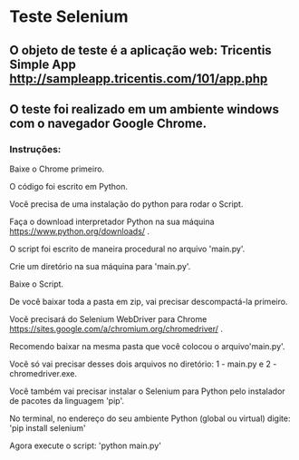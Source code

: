 # Teste Selenium

## O objeto de teste é a aplicação web: Tricentis Simple App http://sampleapp.tricentis.com/101/app.php

## O teste foi realizado em um ambiente windows com o navegador Google Chrome. 


### Instruções:

Baixe o Chrome primeiro.

O código foi escrito em Python.

Você precisa de uma instalação do python para rodar o Script. 

Faça o download interpretador Python na sua máquina https://www.python.org/downloads/ .

O script foi escrito de maneira procedural no arquivo 'main.py'.

Crie um diretório na sua máquina para 'main.py'.

Baixe o Script.

De você baixar toda a pasta em zip, vai precisar descompactá-la primeiro.

Você precisará do Selenium WebDriver para Chrome https://sites.google.com/a/chromium.org/chromedriver/ .

Recomendo baixar na mesma pasta que você colocou o arquivo'main.py'.

Você só vai precisar desses dois arquivos no diretório: 1 - main.py e 2 - chromedriver.exe.

Você também vai precisar instalar o Selenium para Python pelo instalador de pacotes da linguagem 'pip'.

No terminal, no endereço do seu ambiente Python (global ou virtual) digite: 'pip install selenium'

Agora execute o script: 'python main.py'
